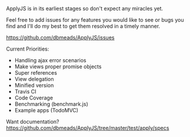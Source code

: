 ApplyJS is in its earliest stages so don't expect any miracles yet.

Feel free to add issues for any features you would like to see or bugs you find and I'll do my best to get them resolved in a timely manner.

https://github.com/dbmeads/ApplyJS/issues

Current Priorities:

- Handling ajax error scenarios
- Make views proper promise objects
- Super references
- View delegation
- Minified version
- Travis CI
- Code Coverage
- Benchmarking (benchmark.js)
- Example apps (TodoMVC)

Want documentation? https://github.com/dbmeads/ApplyJS/tree/master/test/apply/specs
